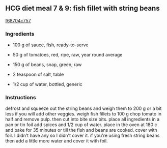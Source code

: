 ## HCG diet meal 7 & 9: fish fillet with string beans

[f68704c757](https://cookpad.com/us/recipes/367111-hcg-diet-meal-7-9-fish-fillet-with-string-beans)

### Ingredients

 - 100 g of sauce, fish, ready-to-serve

 - 50 g of tomatoes, red, ripe, raw, year round average

 - 150 g of beans, snap, green, raw

 - 2 teaspoon of salt, table

 - 1/2 cup of water, bottled, generic

### Instructions

defrost and squeeze out the string beans and weigh them to 200 g or a bit less if you will add other veggies. weigh fish fillets to 100 g chop tomato in half and remove pulp. then cut into bite size bits. place all ingredients in a pan or tin foil add spices and 1/2 cup of water. place in the oven at 180 c and bake for 35 minutes or till the fish and beans are cooked. cover with foil. I didn't have any so I didn't cover it. if you're using fresh string beans then add a little more water and cover it with foil.